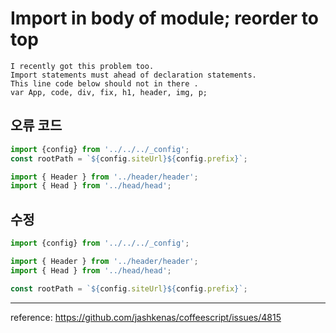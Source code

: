 # Import in body of module; reorder to top


```
I recently got this problem too.
Import statements must ahead of declaration statements.
This line code below should not in there .
var App, code, div, fix, h1, header, img, p;

```

## 오류 코드

```jsx
import {config} from '../../../_config';
const rootPath = `${config.siteUrl}${config.prefix}`;

import { Header } from '../header/header';
import { Head } from '../head/head';
```

## 수정
```jsx
import {config} from '../../../_config';

import { Header } from '../header/header';
import { Head } from '../head/head';

const rootPath = `${config.siteUrl}${config.prefix}`;
```



-----
reference: https://github.com/jashkenas/coffeescript/issues/4815